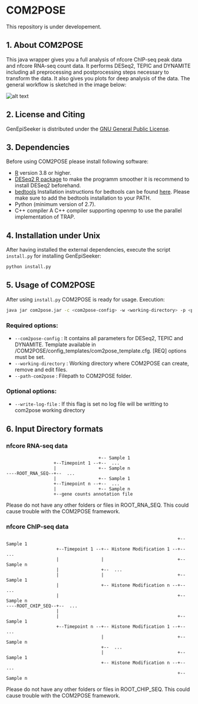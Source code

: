 # COM2POSE

This repository is under developement.

## 1. About COM2POSE


This java wrapper gives you a full analysis of nfcore ChIP-seq peak data and nfcore RNA-seq count data. It performs DESeq2, TEPIC and DYNAMITE including all  preprocessing and postprocessing steps necessary to transform the data. It also gives you plots for deep analysis of the data. The general workflow is sketched in the image below:

![alt text](https://github.com/biomedbigdata/COM2POSE/blob/master/COM2POSE_framework.png)

## 2. License and Citing

GenEpiSeeker is distributed under the [GNU General Public License](https://www.gnu.org/licenses/gpl-3.0.en.html).

## 3. Dependencies

Before using COM2POSE please install following software:

- [R](https://cran.r-project.org/bin/windows/base/) version 3.8 or higher.
- [DESeq2 R package](http://bioconductor.org/packages/release/bioc/html/DESeq2.html) to make the programm smoother it is recommend to install DESeq2 beforehand.
- [bedtools](https://github.com/arq5x/bedtools2) Installation instructions for bedtools can be found [here](https://bedtools.readthedocs.io/en/latest/content/installation.html). Please make sure to add the bedtools installation to your PATH.
- Python (minimum version of 2.7).
- C++ compiler A C++ compiler supporting openmp to use the parallel implementation of TRAP.

## 4. Installation under Unix

After having installed the external dependencies, execute the script `install.py` for installing GenEpiSeeker:

```sh
python install.py
```
## 5. Usage of COM2POSE

After using `install.py` COM2POSE is ready for usage. 
Execution:
```sh
java jar com2pose.jar -c <com2pose-config> -w <working-directory> -p <path-com2pose> [-l]
```

### Required options: 
- `--com2pose-config` : It contains all parameters for DESeq2, TEPIC and DYNAMITE. Template available in /COM2POSE/config_templates/com2pose_template.cfg. [REQ] options must be set.
- `--working-directory` : Working directory where COM2POSE can create, remove and edit files.
- `--path-com2pose` : Filepath to COM2POSE folder.

### Optional options: 
- `--write-log-file` : If this flag is set no log file will be writting to com2pose working directory

## 6. Input Directory formats

### nfcore RNA-seq data
```
                                   +-- Sample 1
                  +--Timepoint 1 --+--  ...
                  |                +-- Sample n
----ROOT_RNA_SEQ--+--  ...
                  |                +-- Sample 1
                  +--Timepoint n --+--  ...
                  |                +-- Sample n
                  +--gene counts annotation file
```
Please do not have any other folders or files in ROOT_RNA_SEQ. This could cause trouble with the COM2POSE framework.
### nfcore ChIP-seq data
```
                                                                 +-- Sample 1
                   +--Timepoint 1 --+-- Histone Modification 1 --+-- ...
                   |                |                            +-- Sample n
                   |                +--  ...
                   |                |                            +-- Sample 1
                   |                +-- Histone Modification n --+-- ...
                   |                                             +-- Sample n
----ROOT_CHIP_SEQ--+--  ...
                   |
                   |                                             +-- Sample 1
                   +--Timepoint n --+-- Histone Modification 1 --+-- ...
                                    |                            +-- Sample n
                                    +--  ...
                                    |                            +-- Sample 1
                                    +-- Histone Modification n --+-- ...
                                                                 +-- Sample n
```
Please do not have any other folders or files in ROOT_CHIP_SEQ. This could cause trouble with the COM2POSE framework.
